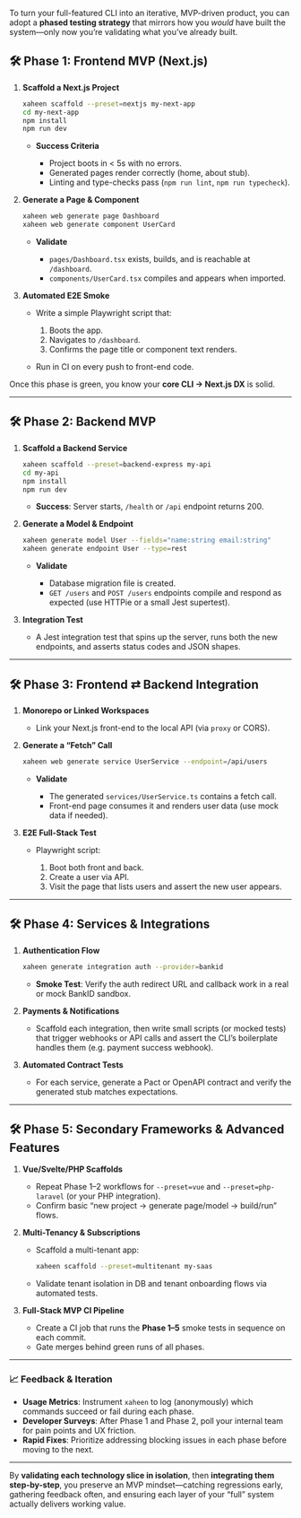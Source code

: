 To turn your full-featured CLI into an iterative, MVP-driven product, you can adopt a **phased testing strategy** that mirrors how you *would* have built the system—only now you’re validating what you’ve already built.

## 🛠 Phase 1: Frontend MVP (Next.js)

1. **Scaffold a Next.js Project**

   ```bash
   xaheen scaffold --preset=nextjs my-next-app
   cd my-next-app
   npm install
   npm run dev
   ```

   * **Success Criteria**

     * Project boots in < 5s with no errors.
     * Generated pages render correctly (home, about stub).
     * Linting and type-checks pass (`npm run lint`, `npm run typecheck`).

2. **Generate a Page & Component**

   ```bash
   xaheen web generate page Dashboard
   xaheen web generate component UserCard
   ```

   * **Validate**

     * `pages/Dashboard.tsx` exists, builds, and is reachable at `/dashboard`.
     * `components/UserCard.tsx` compiles and appears when imported.

3. **Automated E2E Smoke**

   * Write a simple Playwright script that:

     1. Boots the app.
     2. Navigates to `/dashboard`.
     3. Confirms the page title or component text renders.
   * Run in CI on every push to front-end code.

Once this phase is green, you know your **core CLI → Next.js DX** is solid.

---

## 🛠 Phase 2: Backend MVP

1. **Scaffold a Backend Service**

   ```bash
   xaheen scaffold --preset=backend-express my-api
   cd my-api
   npm install
   npm run dev
   ```

   * **Success**: Server starts, `/health` or `/api` endpoint returns 200.

2. **Generate a Model & Endpoint**

   ```bash
   xaheen generate model User --fields="name:string email:string"
   xaheen generate endpoint User --type=rest
   ```

   * **Validate**

     * Database migration file is created.
     * `GET /users` and `POST /users` endpoints compile and respond as expected (use HTTPie or a small Jest supertest).

3. **Integration Test**

   * A Jest integration test that spins up the server, runs both the new endpoints, and asserts status codes and JSON shapes.

---

## 🛠 Phase 3: Frontend ⇄ Backend Integration

1. **Monorepo or Linked Workspaces**

   * Link your Next.js front-end to the local API (via `proxy` or CORS).

2. **Generate a “Fetch” Call**

   ```bash
   xaheen web generate service UserService --endpoint=/api/users
   ```

   * **Validate**

     * The generated `services/UserService.ts` contains a fetch call.
     * Front-end page consumes it and renders user data (use mock data if needed).

3. **E2E Full-Stack Test**

   * Playwright script:

     1. Boot both front and back.
     2. Create a user via API.
     3. Visit the page that lists users and assert the new user appears.

---

## 🛠 Phase 4: Services & Integrations

1. **Authentication Flow**

   ```bash
   xaheen generate integration auth --provider=bankid
   ```

   * **Smoke Test**: Verify the auth redirect URL and callback work in a real or mock BankID sandbox.

2. **Payments & Notifications**

   * Scaffold each integration, then write small scripts (or mocked tests) that trigger webhooks or API calls and assert the CLI’s boilerplate handles them (e.g. payment success webhook).

3. **Automated Contract Tests**

   * For each service, generate a Pact or OpenAPI contract and verify the generated stub matches expectations.

---

## 🛠 Phase 5: Secondary Frameworks & Advanced Features

1. **Vue/Svelte/PHP Scaffolds**

   * Repeat Phase 1–2 workflows for `--preset=vue` and `--preset=php-laravel` (or your PHP integration).
   * Confirm basic “new project → generate page/model → build/run” flows.

2. **Multi-Tenancy & Subscriptions**

   * Scaffold a multi-tenant app:

     ```bash
     xaheen scaffold --preset=multitenant my-saas
     ```
   * Validate tenant isolation in DB and tenant onboarding flows via automated tests.

3. **Full-Stack MVP CI Pipeline**

   * Create a CI job that runs the **Phase 1–5** smoke tests in sequence on each commit.
   * Gate merges behind green runs of all phases.

---

### 📈 Feedback & Iteration

* **Usage Metrics**: Instrument `xaheen` to log (anonymously) which commands succeed or fail during each phase.
* **Developer Surveys**: After Phase 1 and Phase 2, poll your internal team for pain points and UX friction.
* **Rapid Fixes**: Prioritize addressing blocking issues in each phase before moving to the next.

---

By **validating each technology slice in isolation**, then **integrating them step-by-step**, you preserve an MVP mindset—catching regressions early, gathering feedback often, and ensuring each layer of your “full” system actually delivers working value.
